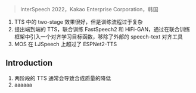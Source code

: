 > InterSpeech 2022，Kakao Enterprise Corporation，韩国

1. TTS 中的 two-stage 效果很好，但是训练流程过于复杂
2. 提出端到端的 TTS，联合训练  FastSpeech2 和 HiFi-GAN，通过在联合训练框架中引入一个对齐学习目标函数，移除了外部的 speech-text 对齐工具
3. MOS 在 LJSpeech 上超过了 ESPNet2-TTS 

## Introduction

1. 两阶段的 TTS 通常会导致合成质量的降低
2. aaaaaa